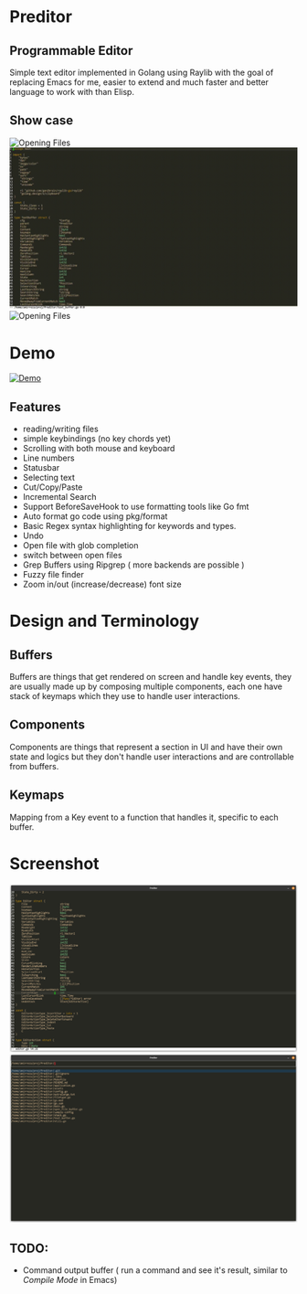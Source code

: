 # Preditor
## Programmable Editor
Simple text editor implemented in Golang using Raylib with the goal of replacing Emacs for me, easier to extend and much faster and better language to work with than Elisp.

## Show case
![Opening Files](assets/file-opening.gif)
![Opening Files](assets/searching.gif)
![Opening Files](assets/moving-around.gif)

# Demo
[![Demo](http://img.youtube.com/vi/ogmozlzDAPY/0.jpg)](http://www.youtube.com/watch?v=ogmozlzDAPY)
 
## Features
- reading/writing files
- simple keybindings (no key chords yet)
- Scrolling with both mouse and keyboard
- Line numbers
- Statusbar
- Selecting text
- Cut/Copy/Paste
- Incremental Search
- Support BeforeSaveHook to use formatting tools like Go fmt
- Auto format go code using pkg/format
- Basic Regex syntax highlighting for keywords and types.
- Undo
- Open file with glob completion
- switch between open files
- Grep Buffers using Ripgrep ( more backends are possible )
- Fuzzy file finder
- Zoom in/out (increase/decrease) font size

# Design and Terminology

## Buffers
Buffers are things that get rendered on screen and handle key events, they are usually made up by composing multiple components, each one have stack of keymaps
which they use to handle user interactions.

## Components
Components are things that represent a section in UI and have their own state and logics but they don't handle user interactions and are controllable from buffers.

## Keymaps
Mapping from a Key event to a function that handles it, specific to each buffer.


# Screenshot
![Main.go](assets/screenshot.png)
![Open File Menu](assets/files.png)


## TODO:
- Command output buffer ( run a command and see it's result, similar to *Compile Mode* in Emacs)

